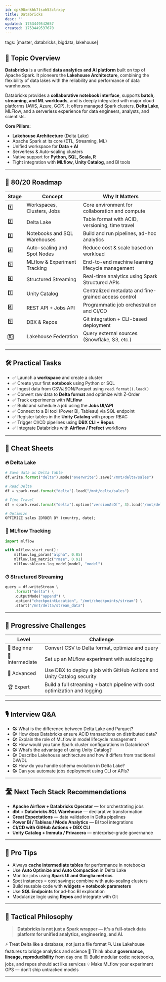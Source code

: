```yaml
---
id: cpk98xnkhk7tsoh53clrxpy
title: Databricks
desc: ''
updated: 1753449542657
created: 1753449537670
---
```

tags: [master, databricks, bigdata, lakehouse]

## 📌 Topic Overview

**Databricks** is a unified **data analytics and AI platform** built on top of Apache Spark. It pioneers the **Lakehouse Architecture**, combining the flexibility of data lakes with the reliability and performance of data warehouses.

Databricks provides a **collaborative notebook interface**, supports **batch, streaming, and ML workloads**, and is deeply integrated with major cloud platforms (AWS, Azure, GCP). It offers managed Spark clusters, **Delta Lake**, MLFlow, and a serverless experience for data engineers, analysts, and scientists.

**Core Pillars:**
- **Lakehouse Architecture** (Delta Lake)
- Apache Spark at its core (ETL, Streaming, ML)
- Unified workspace for **Data + AI**
- Serverless & Auto-scaling clusters
- Native support for **Python, SQL, Scala, R**
- Tight integration with **MLflow**, **Unity Catalog**, and BI tools

---

## 🚀 80/20 Roadmap

| Stage | Concept                       | Why It Matters                                      |
|-------|-------------------------------|-----------------------------------------------------|
| 1️⃣    | Workspaces, Clusters, Jobs     | Core environment for collaboration and compute      |
| 2️⃣    | Delta Lake                    | Table format with ACID, versioning, time travel     |
| 3️⃣    | Notebooks and SQL Warehouses  | Build and run pipelines, ad-hoc analytics           |
| 4️⃣    | Auto-scaling and Spot Nodes   | Reduce cost & scale based on workload               |
| 5️⃣    | MLflow & Experiment Tracking  | End-to-end machine learning lifecycle management    |
| 6️⃣    | Structured Streaming          | Real-time analytics using Spark Structured APIs     |
| 7️⃣    | Unity Catalog                 | Centralized metadata and fine-grained access control|
| 8️⃣    | REST API + Jobs API           | Programmatic job orchestration and CI/CD            |
| 9️⃣    | DBX & Repos                   | Git integration + CLI-based deployment              |
| 🔟     | Lakehouse Federation          | Query external sources (Snowflake, S3, etc.)        |

---

## 🛠️ Practical Tasks

- ✅ Launch a **workspace** and create a cluster  
- ✅ Create your first **notebook** using Python or SQL  
- ✅ Ingest data from CSV/JSON/Parquet using `read.format().load()`  
- ✅ Convert raw data to **Delta format** and optimize with Z-Order  
- ✅ Track experiments with **MLflow**  
- ✅ Build and schedule a job using the **Jobs UI/API**  
- ✅ Connect to a BI tool (Power BI, Tableau) via SQL endpoint  
- ✅ Register tables in the **Unity Catalog** with proper RBAC  
- ✅ Trigger CI/CD pipelines using **DBX CLI + Repos**  
- ✅ Integrate Databricks with **Airflow / Prefect** workflows

---

## 🧾 Cheat Sheets

### 🔥 Delta Lake

```python
# Save data as Delta table
df.write.format("delta").mode("overwrite").save("/mnt/delta/sales")

# Read Delta
df = spark.read.format("delta").load("/mnt/delta/sales")

# Time Travel
df = spark.read.format("delta").option("versionAsOf", 3).load("/mnt/delta/sales")

# Optimize
OPTIMIZE sales ZORDER BY (country, date);
````

### 🧠 MLflow Tracking

```python
import mlflow

with mlflow.start_run():
    mlflow.log_param("alpha", 0.05)
    mlflow.log_metric("rmse", 0.91)
    mlflow.sklearn.log_model(model, "model")
```

### ⏱ Structured Streaming

```python
query = df.writeStream \
    .format("delta") \
    .outputMode("append") \
    .option("checkpointLocation", "/mnt/checkpoints/stream") \
    .start("/mnt/delta/stream_data")
```

---

## 🎯 Progressive Challenges

| Level           | Challenge                                                                  |
| --------------- | -------------------------------------------------------------------------- |
| 🥉 Beginner     | Convert CSV to Delta format, optimize and query                            |
| 🥈 Intermediate | Set up an MLflow experiment with autologging                               |
| 🥇 Advanced     | Use DBX to deploy a job with GitHub Actions and Unity Catalog security     |
| 🏆 Expert       | Build a full streaming + batch pipeline with cost optimization and logging |

---

## 🎙️ Interview Q\&A

* **Q:** What is the difference between Delta Lake and Parquet?
* **Q:** How does Databricks ensure ACID transactions on distributed data?
* **Q:** Explain the role of MLflow in model lifecycle management
* **Q:** How would you tune Spark cluster configurations in Databricks?
* **Q:** What’s the advantage of using Unity Catalog?
* **Q:** Describe Lakehouse architecture and how it differs from traditional DW/DL
* **Q:** How do you handle schema evolution in Delta Lake?
* **Q:** Can you automate jobs deployment using CLI or APIs?

---

## 🛣️ Next Tech Stack Recommendations

* **Apache Airflow + Databricks Operator** — for orchestrating jobs
* **dbt + Databricks SQL Warehouse** — declarative transformation
* **Great Expectations** — data validation in Delta pipelines
* **Power BI / Tableau / Mode Analytics** — BI tool integrations
* **CI/CD with GitHub Actions + DBX CLI**
* **Unity Catalog + Immuta / Privacera** — enterprise-grade governance

---

## 🧠 Pro Tips

* Always **cache intermediate tables** for performance in notebooks
* Use **Auto Optimize and Auto Compaction** in Delta Lake
* Monitor jobs using **Spark UI and Ganglia metrics**
* Spot instances = cost savings; combine with auto-scaling clusters
* Build reusable code with **widgets + notebook parameters**
* Use **SQL Endpoints** for ad-hoc BI exploration
* Modularize logic using **Repos** and integrate with Git

---

## 🧬 Tactical Philosophy

> **Databricks is not just a Spark wrapper — it's a full-stack data platform for unified analytics, engineering, and AI.**

⚡ Treat Delta like a database, not just a file format
🔍 Use Lakehouse features to bridge analytics and science
🔐 Think about **governance, lineage, reproducibility** from day one
🏗 Build modular code: notebooks, jobs, and repos should act like services
💡 Make MLflow your experiment GPS — don’t ship untracked models

---
